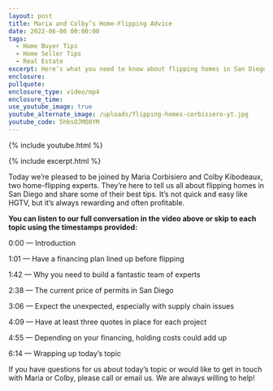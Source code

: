 ```yaml
---
layout: post
title: Maria and Colby’s Home-Flipping Advice
date: 2022-06-06 00:00:00
tags:
  - Home Buyer Tips
  - Home Seller Tips
  - Real Estate
excerpt: Here’s what you need to know about flipping homes in San Diego.
enclosure:
pullquote:
enclosure_type: video/mp4
enclosure_time:
use_youtube_image: true
youtube_alternate_image: /uploads/flipping-homes-corbisiero-yt.jpg
youtube_code: 5hbsOJMO0YM
---
```

{% include youtube.html %}

{% include excerpt.html %}

Today we’re pleased to be joined by Maria Corbisiero and Colby Kibodeaux, two home-flipping experts. They’re here to tell us all about flipping homes in San Diego and share some of their best tips. It’s not quick and easy like HGTV, but it’s always rewarding and often profitable.&nbsp;

**You can listen to our full conversation in the video above or skip to each topic using the timestamps provided:**

0:00 — Introduction

1:01 — Have a financing plan lined up before flipping

1:42 — Why you need to build a fantastic team of experts

2:38 — The current price of permits in San Diego&nbsp;

3:06 — Expect the unexpected, especially with supply chain issues

4:09 — Have at least three quotes in place for each project

4:55 — Depending on your financing, holding costs could add up

6:14 — Wrapping up today’s topic

If you have questions for us about today’s topic or would like to get in touch with Maria or Colby, please call or email us. We are always willing to help\!
